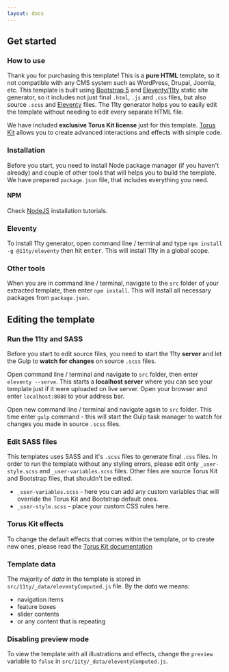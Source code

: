 ```yaml
---
layout: docs
---
```


## Get started

### How to use

Thank you for purchasing this template! This is a **pure HTML** template, so it not compatible with any CMS system such as WordPress, Drupal, Joomla, etc. This template is built using [Bootstrap 5](https://getbootstrap.com/) and [Eleventy/11ty](https://www.11ty.dev/) static site generator, so it includes not just final `.html`, `.js` and `.css` files, but also source `.scss` and [Eleventy](https://www.11ty.()dev/) files. The 11ty generator helps you to easily edit the template without needing to edit every separate HTML file.

We have included **exclusive Torus Kit license** just for this template. [Torus Kit](https://toruskit.com/) allows you to create advanced interactions and effects with simple code.

### Installation

Before you start, you need to install Node package manager (if you haven't already) and couple of other tools that will helps you to build the template. We have prepared `package.json` file, that includes everything you need.

#### NPM

Check [NodeJS](https://nodejs.org/en/) installation tutorials.

### Eleventy

To install 11ty generator, open command line / terminal and type `npm install -g @11ty/eleventy` then hit <kbd>enter</kbd>. This will install 11ty in a global scope.

### Other tools

When you are in command line / terminal, navigate to the `src` folder of your extracted template, then enter `npm install`. This will install all necessary packages from `package.json`.

## Editing the template

### Run the 11ty and SASS

Before you start to edit source files, you need to start the 11ty **server** and let the Gulp to **watch for changes** on source `.scss` files.

Open command line / terminal and navigate to `src` folder, then enter `eleventy --serve`. This starts a **localhost server** where you can see your template just if it were uploaded on live server. Open your browser and enter `localhost:8080` to your address bar.

Open new command line / terminal and navigate again to `src` folder. This time enter `gulp` command - this will start the Gulp task manager to watch for changes you made in source `.scss` files.

### Edit SASS files

This templates uses SASS and it's `.scss` files to generate final `.css` files. In order to run the template without any styling errors, please edit only `_user-style.scss` and `_user-variables.scss` files. Other files are source Torus Kit and Bootstrap files, that shouldn't be edited.

* `_user-variables.scss` - here you can add any custom variables that will override the Torus Kit and Bootstrap default ones.
* `_user-style.scss` - place your custom CSS rules here.

### Torus Kit effects

To change the default effects that comes within the template, or to create new ones, please read the [Torus Kit documentation](https://toruskit.com/docs/getting-started/introduction/)

### Template data

The majority of *data* in the template is stored in `src/11ty/_data/eleventyComputed.js` file. By the *data* we means:

* navigation items
* feature boxes
* slider contents
* or any content that is repeating

### Disabling preview mode

To view the template with all illustrations and effects, change the `preview` variable to `false` in `src/11ty/_data/eleventyComputed.js`.